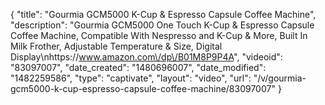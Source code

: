 {
    "title": "Gourmia GCM5000 K-Cup & Espresso Capsule Coffee Machine",
    "description": "Gourmia GCM5000 One Touch K-Cup & Espresso Capsule Coffee Machine, Compatible With Nespresso and K-Cup & More, Built In Milk Frother, Adjustable Temperature & Size, Digital Display\nhttps:\/\/www.amazon.com\/dp\/B01M8P9P4A",
    "videoid": "83097007",
    "date_created": "1480696007",
    "date_modified": "1482259586",
    "type": "captivate",
    "layout": "video",
    "url": "\/v\/gourmia-gcm5000-k-cup-espresso-capsule-coffee-machine\/83097007"
}